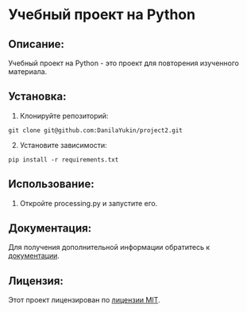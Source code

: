 # Учебный проект на Python

## Описание:

Учебный проект на Python - это проект для повторения изученного материала.

## Установка:

1. Клонируйте репозиторий:

```
git clone git@github.com:DanilaYukin/project2.git
```

2. Установите зависимости:

```
pip install -r requirements.txt
```

## Использование:

1. Откройте processing.py и запустите его.

## Документация:

Для получения дополнительной информации обратитесь к [документации](docs/README.md).

## Лицензия:

Этот проект лицензирован по [лицензии MIT](LICENSE).
